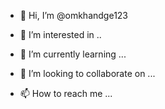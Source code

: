 - 👋 Hi, I’m @omkhandge123
- 👀 I’m interested in ..




- 🌱 I’m currently learning ...
- 💞️ I’m looking to collaborate on ...
- 📫 How to reach me ...

<!---
omkhandge123/omkhandge123 is a ✨ special ✨ repository because its `README.md` (this file) appears on your GitHub profile.
You can 
 the Preview link to take a look at your changes.
--->
